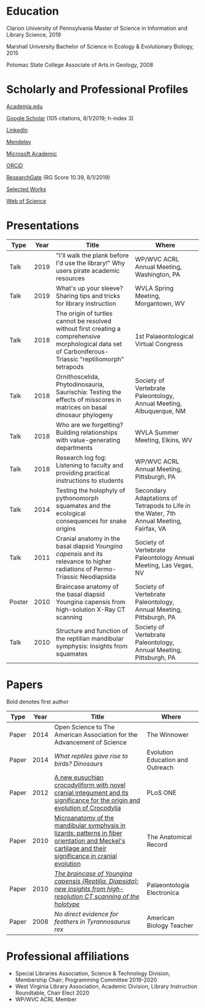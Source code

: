 # Education

Clarion University of Pennsylvania
Master of Science in Information and Library Science, 2019

Marshall University
Bachelor of Science in Ecology & Evolutionary Biology, 2015

Potomac State College
Associate of Arts in Geology, 2008

# Scholarly and Professional Profiles

[Academia.edu](https://independent.academia.edu/NickGardner4)

[Google Scholar](https://scholar.google.com/citations?user=TAOzM7wAAAAJ&hl=en) (105 citations, 8/1/2019; h-index 3)

[LinkedIn](https://www.linkedin.com/in/nick-gardner-641ab6124)

[Mendeley](https://www.mendeley.com/profiles/n-gardner/)

[Microsoft Academic](https://academic.microsoft.com/profile/jh589hej-882i-4080-8191-ef4343j24462/ngardner/)

[ORCiD](https://orcid.org/0000-0002-5278-7541)

[ResearchGate](https://www.researchgate.net/profile/Nicholas_Gardner2) (RG Score 10.39, 8/1/2019)

[Selected Works](https://works.bepress.com/nicholas_gardner/)

[Web of Science](https://apps.webofknowledge.com/OneClickSearch.do?product=UA&search_mode=OneClickSearch&excludeEventConfig=ExcludeIfFromFullRecPage&SID=7A4DGZVbwL7do6yqLoQ&field=AU&value=Gardner,%20Nicholas%20M.)

# Presentations

|Type |Year|Title|Where
|-----|----|----|----|
|Talk |2019|"I'll walk the plank before I'd use the library!" Why users pirate academic resources|WP/WVC ACRL Annual Meeting, Washington, PA|
|Talk |2019|What's up your sleeve? Sharing tips and tricks for library instruction|WVLA Spring Meeting, Morgantown, WV|
|Talk |2018|The origin of turtles cannot be resolved without first creating a comprehensive morphological data set of Carboniferous-Triassic "reptiliomorph" tetrapods|1st Palaeontological Virtual Congress|
|Talk |2018|Ornithoscelida, Phytodinosauria, Saurischia: Testing the effects of misscores in matrices on basal dinosaur phylogeny|Society of Vertebrate Paleontology, Annual Meeting, Albuquerque, NM|
|Talk |2018|Who are we forgetting? Building relationships with value-generating departments |WVLA Summer Meeting, Elkins, WV|
|Talk |2018|Research log fog: Listening to faculty and providing practical instructions to students|WP/WVC ACRL Annual Meeting, Pittsburgh, PA|
|Talk |2014|Testing the holophyly of pythonomorph squamates and the ecological consequences for snake origins|Secondary Adaptations of Tetrapods to Life in the Water, 7th Annual Meeting, Fairfax, VA|
|Talk |2011|Cranial anatomy in the basal diapsid *Youngina capensis* and its relevance to higher radiations of Permo-Triassic Neodiapsida|Society of Vertebrate Paleontology Annual Meeting, Las Vegas, NV|
|Poster |2010|Braincase anatomy of the basal diapsid Youngina capensis from high-solution X-Ray CT scanning|Society of Vertebrate Paleontology, Annual Meeting, Pittsburgh, PA|
|Talk |2010|Structure and function of the reptilian mandibular symphysis: Insights from squamates|Society of Vertebrate Paleontology, Annual Meeting, Pittsburgh, PA|


# Papers

Bold denotes first author

|Type |Year|Title|Where
|-----|----|----|----|
|Paper|2014|Open Science to The American Association for the Advancement of Science|The Winnower|
|Paper|2014|*What reptiles gave rise to birds? Dinosaurs*|Evolution Education and Outreach|
|Paper|2012|[A new eusuchian crocodyliform with novel cranial integument and its significance for the origin and evolution of Crocodylia](http://journals.plos.org/plosone/article?id=10.1371/journal.pone.0030471)|PLoS ONE|
|Paper |2010|[Microanatomy of the mandibular symphysis in lizards: patterns in fiber orientation and Meckel's cartilage and their significance in cranial evolution](http://onlinelibrary.wiley.com/doi/10.1002/ar.21180/full)|The Anatomical Record|
|Paper |2010|*[The braincase of *Youngina capensis* (Reptilia, Diapsida): new insights from high-resolution CT scanning of the holotype](http://palaeoelectronica.org/2010_3/217/index.html)*|Palaeontologia Electronica|
|Paper |2008|*No direct evidence for feathers in *Tyrannosaurus rex**|American Biology Teacher|


# Professional affiliations

* Special Libraries Association, Science & Technology Division, Membership Chair; Programming Committee 2019-2020
* West Virginia Library Association, Academic Division, Library Instruction Roundtable, Chair Elect 2020
* WP/WVC ACRL Member




